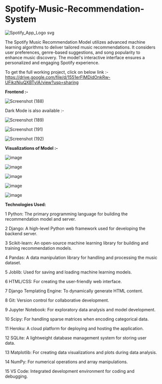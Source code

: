 # Spotify-Music-Recommendation-System

![Spotify_App_Logo svg](https://github.com/Tanay600/Spotify-Music-Recommendation-System/assets/114192101/d959c762-eee0-412d-a4e3-2020c17701cd)


The Spotify Music Recommendation Model utilizes advanced machine learning algorithms to deliver tailored music recommendations. It considers user preferences, genre-based suggestions, and song popularity to enhance music discovery. The model's interactive interface ensures a personalized and engaging Spotify experience.

To get the full working project, click on below link :-
https://drive.google.com/file/d/1551erFlMDidOnkRw-UFikzNiuQXBTyIA/view?usp=sharing

**Frontend :-**

![Screenshot (188)](https://github.com/Tanay600/Spotify-Music-Recommendation-System/assets/114192101/0f10477d-4425-4cf3-9c37-4f45aeaa9b37)

Dark Mode is also available :-

![Screenshot (189)](https://github.com/Tanay600/Spotify-Music-Recommendation-System/assets/114192101/f911bb66-59e3-4916-b99b-335a87a8cada)

![Screenshot (191)](https://github.com/Tanay600/Spotify-Music-Recommendation-System/assets/114192101/1cc577d1-990a-477d-b4ab-2e77d9ee554a)

![Screenshot (192)](https://github.com/Tanay600/Spotify-Music-Recommendation-System/assets/114192101/dd703e6e-c4a8-4092-90bf-949c47bb0381)


**Visualizations of Model :-**

![image](https://github.com/Tanay600/Spotify-Music-Recommendation-System/assets/114192101/12e87a45-fce0-457b-bbc9-156b3686eb0d)

![image](https://github.com/Tanay600/Spotify-Music-Recommendation-System/assets/114192101/a6347e29-d6f0-4e23-a3c5-d0681504288d)

![image](https://github.com/Tanay600/Spotify-Music-Recommendation-System/assets/114192101/6d0a549a-b349-4fce-a532-d9608aee66b2)

![image](https://github.com/Tanay600/Spotify-Music-Recommendation-System/assets/114192101/78a3ea58-ec62-4479-95ae-d8dacc92dfba)

![image](https://github.com/Tanay600/Spotify-Music-Recommendation-System/assets/114192101/cf778514-3ee3-4ebe-a8df-29169818d544)


**Technologies Used:**

1 Python: The primary programming language for building the recommendation model and server.


2 Django: A high-level Python web framework used for developing the backend server.


3 Scikit-learn: An open-source machine learning library for building and training recommendation models.


4 Pandas: A data manipulation library for handling and processing the music dataset.


5 Joblib: Used for saving and loading machine learning models.


6 HTML/CSS: For creating the user-friendly web interface.


7 Django Templating Engine: To dynamically generate HTML content.


8 Git: Version control for collaborative development.


9 Jupyter Notebook: For exploratory data analysis and model development.


10 Scipy: For handling sparse matrices when encoding categorical data.


11 Heroku: A cloud platform for deploying and hosting the application.


12 SQLite: A lightweight database management system for storing user data.


13 Matplotlib: For creating data visualizations and plots during data analysis.


14 NumPy: For numerical operations and array manipulations.


15 VS Code: Integrated development environment for coding and debugging.
